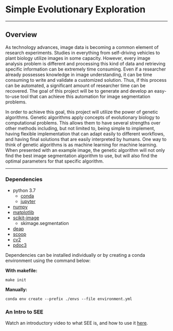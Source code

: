 # Simple Evolutionary Exploration
---
## Overview

As technology advances, image data is becoming a common element of research experiments. Studies in everything from self-driving vehicles to plant biology utilize images in some capacity. However, every image analysis problem is different and processing this kind of data and retrieving specific information can be extremely time consuming. Even if a researcher already possesses knowledge in image understanding, it can be time consuming to write and validate a customized solution. Thus, if this process can be automated, a significant amount of researcher time can be recovered. The goal of this project will be to generate and develop an easy-to-use tool that can achieve this automation for image segmentation problems.  

In order to achieve this goal, this project will utilize the power of genetic algorithms. Genetic algorithms apply concepts of evolutionary biology to computational problems. This allows them to have several strengths over other methods including, but not limited to, being simple to implement, having flexible implementation that can adapt easily to different workflows, and having final solutions that are easily interpreted by humans. One way to think of genetic algorithms is as machine learning for machine learning. When presented with an example image, the genetic algorithm will not only find the best image segmentation algorithm to use, but will also find the optimal parameters for that specific algorithm.  

---

### Dependencies
* python 3.7
  * [conda](https://docs.conda.io/projects/conda/en/latest/user-guide/install/index.html)
  * [jupyter](https://jupyter.readthedocs.io/en/latest/install.html)
* [numpy](https://anaconda.org/anaconda/numpy)
* [matplotlib](https://matplotlib.org/users/installing.html)
* [scikit-image](https://scikit-image.org/docs/dev/install.html)
  * skimage.segmentation
* [deap](https://anaconda.org/conda-forge/deap)
* [scoop](https://scoop.readthedocs.io/en/0.7/install.html)
* [cv2](https://docs.opencv.org/master/da/df6/tutorial_py_table_of_contents_setup.html)
* [pdoc3](https://pypi.org/project/pdoc3/)

Dependencies can be installed individually or by creating a conda environment using the command below:  

**With makefile:**  

	make init

**Manually:**  

	conda env create --prefix ./envs --file environment.yml

### An Intro to SEE  

Watch an introductory video to what SEE is, and how to use it [here](https://mediaspace.msu.edu/media/t/1_60yjrdjs).
